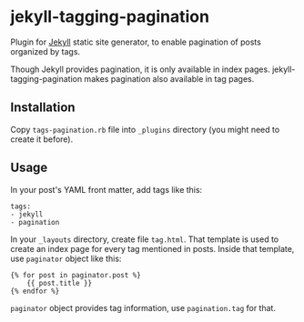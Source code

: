 jekyll-tagging-pagination
=========================

Plugin for [Jekyll](http://github.com/mojombo/jekyll) static site generator, to enable pagination of posts organized by tags.

Though Jekyll provides pagination, it is only available in index pages. jekyll-tagging-pagination makes pagination also available in tag pages.

Installation
------------
Copy `tags-pagination.rb` file into `_plugins` directory (you might need to create it before).

Usage
-----

In your post's YAML front matter, add tags like this:

    tags:
    - jekyll
    - pagination

In your `_layouts` directory, create file `tag.html`. That template is used to create an index page for every tag mentioned in posts. Inside that template, use `paginator` object like this:

    {% for post in paginator.post %}
        {{ post.title }}
    {% endfor %}

`paginator` object provides tag information, use `pagination.tag` for that.